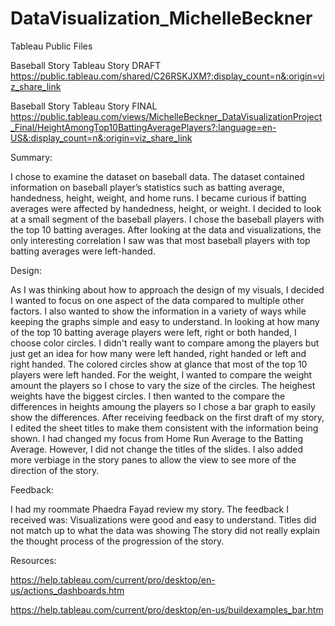 # DataVisualization_MichelleBeckner

Tableau Public Files

Baseball Story Tableau Story DRAFT
https://public.tableau.com/shared/C26RSKJXM?:display_count=n&:origin=viz_share_link

Baseball Story Tableau Story FINAL
https://public.tableau.com/views/MichelleBeckner_DataVisualizationProject_Final/HeightAmongTop10BattingAveragePlayers?:language=en-US&:display_count=n&:origin=viz_share_link


Summary:

I chose to examine the dataset on baseball data. The dataset contained information on baseball player’s statistics such as batting average, handedness, height, weight, and home runs. I became curious if batting averages were affected by handedness, height, or weight. I decided to look at a small segment of the baseball players. I chose the baseball players with the top 10 batting averages. After looking at the data and visualizations, the only interesting correlation I saw was that most baseball players with top batting averages were left-handed.


Design:

As I was thinking about how to approach the design of my visuals, I decided I wanted to focus on one aspect of the data compared to multiple other factors. I also wanted to show the information in a variety of ways while keeping the graphs simple and easy to understand. In looking at how many of the top 10 batting average players were left, right or both handed, I choose color circles. I didn't really want to compare among the players but just get an idea for how many were left handed, right handed or left and right handed. The colored circles show at glance that most of the top 10 players were left handed. For the weight, I wanted to compare the weight amount the players so I chose to vary the size of the circles. The heighest weights have the biggest circles. I then wanted to the compare the differences in heights amoung the players so I chose a bar graph to easily show the differences. After receiving feedback on the first draft of my story, I edited the sheet titles to make them consistent with the information being shown. I had changed my focus from Home Run Average to the Batting Average. However, I did not change the titles of the slides. I also added more verbiage in the story panes to allow the view to see more of the direction of the story. 

Feedback:

I had my roommate Phaedra Fayad review my story. The feedback I received was:
Visualizations were good and easy to understand.
Titles did not match up to what the data was showing
The story did not really explain the thought process of the progression of the story.

Resources:

https://help.tableau.com/current/pro/desktop/en-us/actions_dashboards.htm

https://help.tableau.com/current/pro/desktop/en-us/buildexamples_bar.htm

